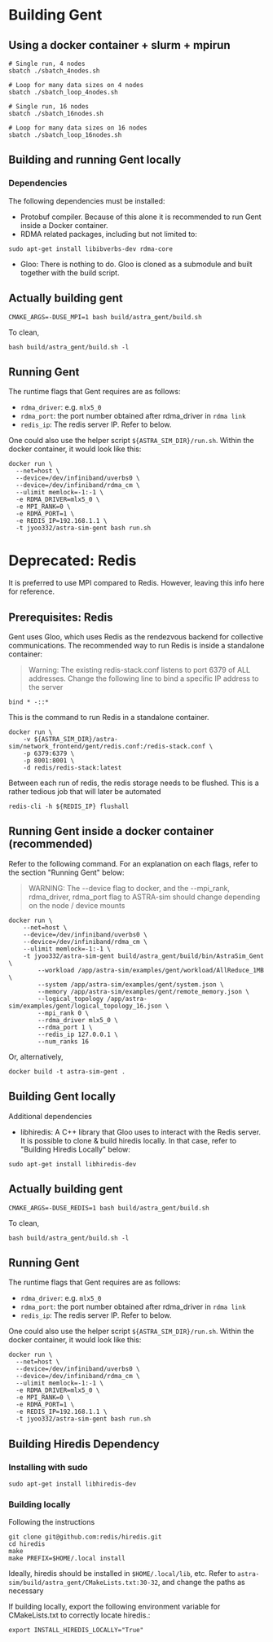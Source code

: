 # Building Gent
## Using a docker container + slurm + mpirun
```
# Single run, 4 nodes
sbatch ./sbatch_4nodes.sh

# Loop for many data sizes on 4 nodes
sbatch ./sbatch_loop_4nodes.sh

# Single run, 16 nodes
sbatch ./sbatch_16nodes.sh

# Loop for many data sizes on 16 nodes
sbatch ./sbatch_loop_16nodes.sh
```

## Building and running Gent locally
### Dependencies
The following dependencies must be installed: 
- Protobuf compiler. Because of this alone it is recommended to run Gent inside a Docker container. 
- RDMA related packages, including but not limited to:
```
sudo apt-get install libibverbs-dev rdma-core
```
- Gloo: There is nothing to do. Gloo is cloned as a submodule and built together with the build script. 

## Actually building gent
```
CMAKE_ARGS=-DUSE_MPI=1 bash build/astra_gent/build.sh
```
To clean, 
```
bash build/astra_gent/build.sh -l
```

## Running Gent
The runtime flags that Gent requires are as follows:
- `rdma_driver`: e.g. `mlx5_0`
- `rdma_port`: the port number obtained after rdma_driver in `rdma link`
- `redis_ip`: The redis server IP. Refer to below.

One could also use the helper script `${ASTRA_SIM_DIR}/run.sh`. Within the docker container, it would look like this:
```
docker run \
  --net=host \
  --device=/dev/infiniband/uverbs0 \
  --device=/dev/infiniband/rdma_cm \
  --ulimit memlock=-1:-1 \
  -e RDMA_DRIVER=mlx5_0 \
  -e MPI_RANK=0 \
  -e RDMA_PORT=1 \
  -e REDIS_IP=192.168.1.1 \
  -t jyoo332/astra-sim-gent bash run.sh
```



# Deprecated: Redis
It is preferred to use MPI compared to Redis. However, leaving this info here for reference.
## Prerequisites: Redis
Gent uses Gloo, which uses Redis as the rendezvous backend for collective communications. 
The recommended way to run Redis is inside a standalone container: 

> Warning: The existing redis-stack.conf listens to port 6379 of ALL addresses. Change the following line to bind a specific IP address to the server
```
bind * -::* 
```

This is the command to run Redis in a standalone container.

```
docker run \
    -v ${ASTRA_SIM_DIR}/astra-sim/network_frontend/gent/redis.conf:/redis-stack.conf \
    -p 6379:6379 \
    -p 8001:8001 \
    -d redis/redis-stack:latest
```
Between each run of redis, the redis storage needs to be flushed. This is a rather tedious job that will later be automated
```
redis-cli -h ${REDIS_IP} flushall
```
## Running Gent inside a docker container (recommended)
Refer to the following command. For an explanation on each flags, refer to the section "Running Gent" below:

> WARNING: The --device flag to docker, and the --mpi_rank, rdma_driver, rdma_port flag to ASTRA-sim should change depending on the node / device mounts

```
docker run \
    --net=host \
    --device=/dev/infiniband/uverbs0 \
    --device=/dev/infiniband/rdma_cm \
    --ulimit memlock=-1:-1 \
    -t jyoo332/astra-sim-gent build/astra_gent/build/bin/AstraSim_Gent \
        --workload /app/astra-sim/examples/gent/workload/AllReduce_1MB \
        --system /app/astra-sim/examples/gent/system.json \
        --memory /app/astra-sim/examples/gent/remote_memory.json \
        --logical_topology /app/astra-sim/examples/gent/logical_topology_16.json \
        --mpi_rank 0 \
        --rdma_driver mlx5_0 \
        --rdma_port 1 \
        --redis_ip 127.0.0.1 \
        --num_ranks 16
```
Or, alternatively, 
```
docker build -t astra-sim-gent .
```

## Building Gent locally
Additional dependencies
- libhiredis: A C++ library that Gloo uses to interact with the Redis server. It is possible to clone & build hiredis locally. In that case, refer to "Building Hiredis Locally" below:
```
sudo apt-get install libhiredis-dev
```
## Actually building gent
```
CMAKE_ARGS=-DUSE_REDIS=1 bash build/astra_gent/build.sh
```
To clean, 
```
bash build/astra_gent/build.sh -l
```

## Running Gent
The runtime flags that Gent requires are as follows:
- `rdma_driver`: e.g. `mlx5_0`
- `rdma_port`: the port number obtained after rdma_driver in `rdma link`
- `redis_ip`: The redis server IP. Refer to below.

One could also use the helper script `${ASTRA_SIM_DIR}/run.sh`. Within the docker container, it would look like this:
```
docker run \
  --net=host \
  --device=/dev/infiniband/uverbs0 \
  --device=/dev/infiniband/rdma_cm \
  --ulimit memlock=-1:-1 \
  -e RDMA_DRIVER=mlx5_0 \
  -e MPI_RANK=0 \
  -e RDMA_PORT=1 \
  -e REDIS_IP=192.168.1.1 \
  -t jyoo332/astra-sim-gent bash run.sh
```

## Building Hiredis Dependency
### Installing with sudo
```
sudo apt-get install libhiredis-dev
```
### Building locally
Following the instructions 
```
git clone git@github.com:redis/hiredis.git
cd hiredis
make
make PREFIX=$HOME/.local install
```

Ideally, hiredis should be installed in `$HOME/.local/lib`, etc. Refer to `astra-sim/build/astra_gent/CMakeLists.txt:30-32`, and change the paths as necessary

If building locally, export the following environment variable for CMakeLists.txt to correctly locate hiredis.:
```
export INSTALL_HIREDIS_LOCALLY="True"
```